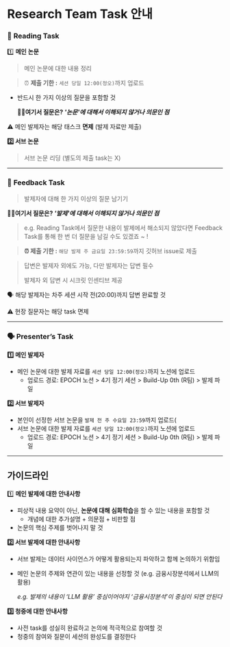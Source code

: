 # Research Team Task 안내

### 📖 **Reading Task**

1️⃣ **메인 논문**

> 메인 논문에 대한 내용 정리
> 

> ⏰ **제출 기한 :**  `세션 당일 12:00(정오)`까지 업로드
> 

- 반드시 한 가지 이상의 질문을 포함할 것
    
    ✍🏻**여기서 질문은? *'논문'에 대해서 이해되지 않거나 의문인 점***
    

⚠️ 메인 발제자는 해당 태스크 **면제** (발제 자료만 제출)

**2️⃣ 서브 논문**

> 서브 논문 리딩 (별도의 제출 task는 X)
>
---
### 📝 **Feedback Task**

> 발제자에 대해 한 가지 이상의 질문 남기기
> 
 ✍🏻**여기서 질문은? *'발제'에 대해서 이해되지 않거나 의문인 점***
> 
> e.g. Reading Task에서 질문한 내용이 발제에서 해소되지 않았다면
> Feedback Task를 통해 한 번 더 질문을 남길 수도 있겠죠 ~ !
> 

> **⏰ 제출 기한 :** `해당 발제 주 금요일 23:59:59`까지 깃허브 issue로 제출
> 

> 답변은 발제자 외에도 가능, 다만 발제자는 답변 필수
> 
> 발제자 외 답변 시 시크릿 인센티브 제공

🗣️ 해당 발제자는 차주 세션 시작 전(20:00)까지 답변 완료할 것

⚠️ 현장 질문자는 해당 task 면제

---

### **🗣️ Presenter’s Task**

**1️⃣ 메인 발제자**

- 메인 논문에 대한 발제 자료를 `세션 당일 12:00(정오)`까지 노션에 업로드
    - 업로드 경로: EPOCH 노션 > 4기 정기 세션 > Build-Up 0th (R팀) > 발제 파일

**2️⃣ 서브 발제자**

- 본인이 선정한 서브 논문을 `발제 전 주 수요일 23:59`까지 업로드(
- 서브 논문에 대한 발제 자료를 `세션 당일 12:00(정오)`까지 노션에 업로드
    - 업로드 경로: EPOCH 노션 > 4기 정기 세션 > Build-Up 0th (R팀) > 발제 파일

---

## 가이드라인

1️⃣ **메인 발제에 대한 안내사항**

- 피상적 내용 요약이 아닌, **논문에 대해 심화학습**을 할 수 있는 내용을 포함할 것
    - 개념에 대한 추가설명 +  의문점 + 비판할 점
- 논문의 핵심 주제를 벗어나지 말 것

**2️⃣ 서브 발제에 대한 안내사항**

- 서브 발제는 데이터 사이언스가 어떻게 활용되는지 파악하고 함께 논의하기 위함임
- 메인 논문의 주제와 연관이 있는 내용을 선정할 것 (e.g. 금융시장분석에서 LLM의 활용)
    
    *e.g. 발제의 내용이 ‘LLM 활용’ 중심이어야지 ‘금융시장분석’이 중심이 되면 안된다*
    

**3️⃣ 청중에 대한 안내사항**

- 사전 task를 성실히 완료하고 논의에 적극적으로 참여할 것
- 청중의 참여와 질문이 세션의 완성도를 결정한다
